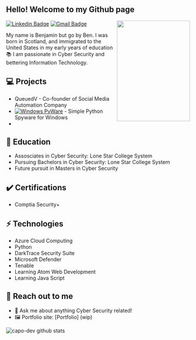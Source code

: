 <h2> Hello! Welcome to my Github page </h2>

<img align='right' src='https://i.pinimg.com/originals/dd/d8/ff/ddd8ff292a30b9ad856856aa920d1081.gif' height='275' width='200"'>

[![Linkedin Badge](https://img.shields.io/badge/-Linkedin-blue?style=flat-square&logo=Linkedin&logoColor=white)](https://www.linkedin.com/) 
[![Gmail Badge](https://img.shields.io/badge/-Gmail-Red?style=flat-square&logo=Gmail&logoColor=white&link=mailto:bengray190@gmail.com)](mailto:bengray190@gmail.com)

My name is Benjamin but go by Ben. I was born in Scotland, and immigrated to the United States in my early years of education 📚
I am passionate in Cyber Security and bettering Information Technology.

## 💻 Projects
* QueuedV - Co-founder of Social Media Automation Company
* [![Windows PyWare](https://img.shields.io/badge/Windows-PyWare-pink)](https://github.com/capo-dev/Windows-PyWare) - Simple Python Spyware for Windows
* 


##  📖 Education
- Assosciates in Cyber Security: Lone Star College System
- Pursuing Bachelors in Cyber Security: Lone Star College System
- Future pursuit in Masters in Cyber Security

## ✔️ Certifications
- Comptia Security+

## ⚡ Technologies 
- Azure Cloud Computing
- Python
- DarkTrace Security Suite
- Microsoft Defender
- Tenable
- Learning Atom Web Development
- Learning Java Script

## 👋 Reach out to me 
- 💬 Ask me about anything Cyber Security related!
- 🖼️ Portfolio site: [Portfolio] (wip)

![capo-dev github stats](https://github-readme-stats.vercel.app/api?username=capo-dev&hide=["issues"]&show_icons=true)
